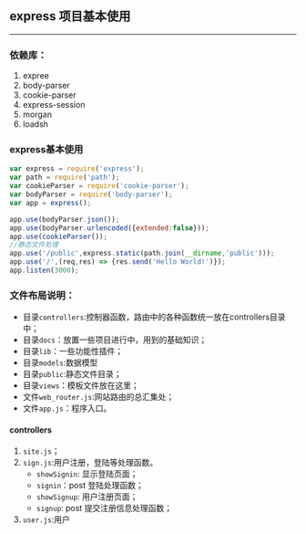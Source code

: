 ## express 项目基本使用
---
### 依赖库：
1. expree
2. body-parser
3. cookie-parser
4. express-session
5. morgan
6. loadsh

### express基本使用

```javascript
var express = require('express');
var path = require('path');
var cookieParser = require('cookie-parser');
var bodyParser = require('body-parser');
var app = express();

app.use(bodyParser.json());
app.use(bodyParser.urlencoded({extended:false}));
app.use(cookieParser());
//静态文件处理
app.use('/public',express.static(path.join(__dirname,'public')));
app.use('/',(req,res) => {res.send('Hello World!')});
app.listen(3000);
```

### 文件布局说明：
- 目录`controllers`:控制器函数，路由中的各种函数统一放在controllers目录中；
- 目录`docs`：放置一些项目进行中，用到的基础知识；
- 目录`lib`：一些功能性插件；
- 目录`models`:数据模型
- 目录`public`:静态文件目录；
- 目录`views`：模板文件放在这里；
- 文件`web_router.js`:网站路由的总汇集处；
- 文件`app.js`：程序入口。


#### controllers
1. `site.js`；
2. `sign.js`:用户注册，登陆等处理函数。
    - `showSignin`: 显示登陆页面；
    - `signin`：post 登陆处理函数；
    - `showSignup`: 用户注册页面；
    - `signup`: post 提交注册信息处理函数；
3. `user.js`:用户
